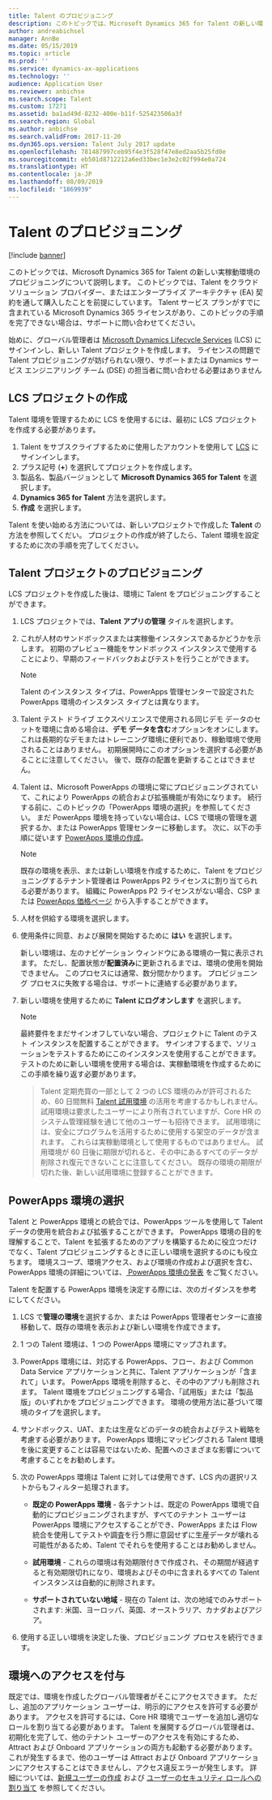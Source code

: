 ```yaml
---
title: Talent のプロビジョニング
description: このトピックでは、Microsoft Dynamics 365 for Talent の新しい環境のプロビジョニングについて説明します。
author: andreabichsel
manager: AnnBe
ms.date: 05/15/2019
ms.topic: article
ms.prod: ''
ms.service: dynamics-ax-applications
ms.technology: ''
audience: Application User
ms.reviewer: anbichse
ms.search.scope: Talent
ms.custom: 17271
ms.assetid: ba1ad49d-8232-400e-b11f-525423506a3f
ms.search.region: Global
ms.author: anbichse
ms.search.validFrom: 2017-11-20
ms.dyn365.ops.version: Talent July 2017 update
ms.openlocfilehash: 781487997ceb95f4e3f528f47e8ed2aa5b25fd0e
ms.sourcegitcommit: eb501d8712212a6ed33bec1e3e2c02f994e0a724
ms.translationtype: HT
ms.contentlocale: ja-JP
ms.lasthandoff: 08/09/2019
ms.locfileid: "1869939"
---
```

# <a name="provision-talent"></a>Talent のプロビジョニング

[!include [banner](includes/banner.md)]

このトピックでは、Microsoft Dynamics 365 for Talent の新しい実稼動環境のプロビジョニングについて説明します。 このトピックでは、Talent をクラウド ソリューション プロバイダー、またはエンタープライズ アーキテクチャ (EA) 契約を通して購入したことを前提にしています。 Talent サービス プランがすでに含まれている Microsoft Dynamics 365 ライセンスがあり、このトピックの手順を完了できない場合は、サポートに問い合わせてください。

始めに、グローバル管理者は [Microsoft Dynamics Lifecycle Services](https://lcs.dynamics.com) (LCS) にサインインし、新しい Talent プロジェクトを作成します。 ライセンスの問題で Talent プロビジョニングが妨げられない限り、サポートまたは Dynamics サービス エンジニアリング チーム (DSE) の担当者に問い合わせる必要はありません

## <a name="create-an-lcs-project"></a>LCS プロジェクトの作成
Talent 環境を管理するために LCS を使用するには、最初に LCS プロジェクトを作成する必要があります。

1. Talent をサブスクライブするために使用したアカウントを使用して [LCS](https://lcs.dynamics.com/Logon/Index) にサインインします。
2. プラス記号 (**+**) を選択してプロジェクトを作成します。
3. 製品名、製品バージョンとして **Microsoft Dynamics 365 for Talent** を選択します。
4. **Dynamics 365 for Talent** 方法を選択します。
5. **作成** を選択します。

Talent を使い始める方法については、新しいプロジェクトで作成した **Talent** の方法を参照してくだい。 プロジェクトの作成が終了したら、Talent 環境を設定するために次の手順を完了してください。

## <a name="provision-a-talent-project"></a>Talent プロジェクトのプロビジョニング
LCS プロジェクトを作成した後は、環境に Talent をプロビジョニングすることができます。

1. LCS プロジェクトでは、**Talent アプリの管理** タイルを選択します。
2. これが人材のサンドボックスまたは実稼働インスタンスであるかどうかを示します。 初期のプレビュー機能をサンドボックス インスタンスで使用することにより、早期のフィードバックおよびテストを行うことができます。 
    > [!NOTE]
    > Talent のインスタンス タイプは、PowerApps 管理センターで設定された PowerApps 環境のインスタンス タイプとは異なります。
3. Talent テスト ドライブ エクスペリエンスで使用される同じデモ データのセットを環境に含める場合は、**デモ データを含む**オプションをオンにします。 これは長期的なデモまたはトレーニング環境に便利であり、稼動環境で使用されることはありません。  初期展開時にこのオプションを選択する必要があることに注意してください。 後で、既存の配置を更新することはできません。
4. Talent は、Microsoft PowerApps の環境に常にプロビジョニングされていて、これにより PowerApps の統合および拡張機能が有効になります。 続行する前に、このトピックの「PowerApps 環境の選択」を参照してください。 まだ PowerApps 環境を持っていない場合は、LCS で環境の管理を選択するか、または PowerApps 管理センターに移動します。 次に、以下の手順に従います [PowerApps 環境の作成](https://docs.microsoft.com/powerapps/administrator/create-environment)。

    > [!NOTE]
    > 既存の環境を表示、または新しい環境を作成するために、Talent をプロビジョニングするテナント管理者は PowerApps P2 ライセンスに割り当てられる必要があります。 組織に PowerApps P2 ライセンスがない場合、CSP または [PowerApps 価格ページ](https://powerapps.microsoft.com/pricing/) から入手することができます。

5. 人材を供給する環境を選択します。
6. 使用条件に同意、および展開を開始するために **はい** を選択します。

    新しい環境は、左のナビゲーション ウィンドウにある環境の一覧に表示されます。 ただし、配置状態が**配置済み**に更新されるまでは、環境の使用を開始できません。 このプロセスには通常、数分間かかります。 プロビジョニング プロセスに失敗する場合は、サポートに連絡する必要があります。

7. 新しい環境を使用するために **Talent にログオンします** を選択します。

    > [!NOTE]
    > 最終要件をまだサインオフしていない場合、プロジェクトに Talent のテスト インスタンスを配置することができます。 サインオフするまで、ソリューションをテストするためにこのインスタンスを使用することができます。 テストのために新しい環境を使用する場合は、実稼動環境を作成するためにこの手順を繰り返す必要があります。

    > Talent 定期売買の一部として 2 つの LCS 環境のみが許可されるため、60 日間無料 [Talent 試用環境](https://dynamics.microsoft.com/talent/overview/) の活用を考慮するかもしれません。 試用環境は要求したユーザーにより所有されていますが、Core HR のシステム管理経験を通じて他のユーザーも招待できます。 試用環境には、安全にプログラムを活用するために使用する架空のデータが含まれます。 これらは実稼動環境として使用するものではありません。 試用環境が 60 日後に期限が切れると、その中にあるすべてのデータが削除され復元できないことに注意してください。 既存の環境の期限が切れた後、新しい試用環境に登録することができます。

## <a name="select-a-powerapps-environment"></a>PowerApps 環境の選択

Talent と PowerApps 環境との統合では、PowerApps ツールを使用して Talent データの使用を統合および拡張することができます。 PowerApps 環境の目的を理解することで、Talent を拡張するためのアプリを構築するために役立つだけでなく、Talent プロビジョニングするときに正しい環境を選択するのにも役立ちます。 環境スコープ、環境アクセス、および環境の作成および選択を含む、PowerApps 環境の詳細については、[ PowerApps 環境の発表](https://powerapps.microsoft.com/blog/powerapps-environments/) をご覧ください。 

Talent を配置する PowerApps 環境を決定する際には、次のガイダンスを参考にしてください。 

1. LCS で**管理の環境**を選択するか、または PowerApps 管理者センターに直接移動して、既存の環境を表示および新しい環境を作成できます。
2. 1 つの Talent 環境は、1 つの PowerApps 環境にマップされます。
3. PowerApps 環境には、対応する PowerApps、フロー、および Common Data Service アプリケーションと共に、Talent アプリケーションが「含まれて」います。 PowerApps 環境を削除すると、その中のアプリも削除されます。 Talent 環境をプロビジョニングする場合、「試用版」または「製品版」のいずれかをプロビジョニングできます。 環境の使用方法に基づいて環境のタイプを選択します。 
4. サンドボックス、UAT、または生産などのデータの統合およびテスト戦略を考慮する必要があります。 PowerApps 環境にマッピングされる Talent 環境を後に変更することは容易ではないため、配置へのさまざまな影響について考慮することをお勧めします。
5. 次の PowerApps 環境は Talent に対しては使用できず、LCS 内の選択リストからもフィルター処理されます。
 
    - **既定の PowerApps 環境** - 各テナントは、既定の PowerApps 環境で自動的にプロビジョニングされますが、すべてのテナント ユーザーは PowerApps 環境にアクセスすることができ、PowerApps または Flow 統合を使用してテストや調査を行う際に意図せずに生産データが壊れる可能性があるため、Talent でそれらを使用することはお勧めしません。
   
    - **試用環境** - これらの環境は有効期限付きで作成され、その期間が経過すると有効期限切れになり、環境およびその中に含まれるすべての Talent インスタンスは自動的に削除されます。
   
    - **サポートされていない地域** - 現在の Talent は、次の地域でのみサポートされます: 米国、ヨーロッパ、英国、オーストラリア、カナダおよびアジア。
  
6. 使用する正しい環境を決定した後、プロビジョニング プロセスを続行できます。 
 
## <a name="grant-access-to-the-environment"></a>環境へのアクセスを付与
既定では、環境を作成したグローバル管理者がそこにアクセスできます。 ただし、追加のアプリケーション ユーザーは、明示的にアクセスを許可する必要があります。 アクセスを許可するには、Core HR 環境でユーザーを追加し適切なロールを割り当てる必要があります。 Talent を展開するグローバル管理者は、初期化を完了して、他のテナント ユーザーのアクセスを有効にするため、Attract および Onboard アプリケーションの両方も起動する必要があります。  これが発生するまで、他のユーザーは Attract および Onboard アプリケーションにアクセスすることはできませんし、アクセス違反エラーが発生します。 詳細については、[新規ユーザーの作成](https://docs.microsoft.com/dynamics365/unified-operations/dev-itpro/sysadmin/tasks/create-new-users) および [ユーザーのセキュリティ ロールへの割り当て](https://docs.microsoft.com/dynamics365/unified-operations/dev-itpro/sysadmin/tasks/assign-users-security-roles) を参照してください。 
